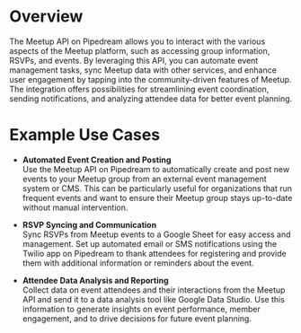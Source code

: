 # Overview

The Meetup API on Pipedream allows you to interact with the various aspects of the Meetup platform, such as accessing group information, RSVPs, and events. By leveraging this API, you can automate event management tasks, sync Meetup data with other services, and enhance user engagement by tapping into the community-driven features of Meetup. The integration offers possibilities for streamlining event coordination, sending notifications, and analyzing attendee data for better event planning.

# Example Use Cases

- **Automated Event Creation and Posting**  
  Use the Meetup API on Pipedream to automatically create and post new events to your Meetup group from an external event management system or CMS. This can be particularly useful for organizations that run frequent events and want to ensure their Meetup group stays up-to-date without manual intervention.

- **RSVP Syncing and Communication**  
  Sync RSVPs from Meetup events to a Google Sheet for easy access and management. Set up automated email or SMS notifications using the Twilio app on Pipedream to thank attendees for registering and provide them with additional information or reminders about the event.

- **Attendee Data Analysis and Reporting**  
  Collect data on event attendees and their interactions from the Meetup API and send it to a data analysis tool like Google Data Studio. Use this information to generate insights on event performance, member engagement, and to drive decisions for future event planning.

